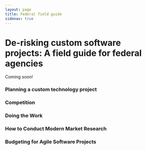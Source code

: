 ```yaml
---
layout: page
title: Federal field guide
sidenav: true
---
```


# De-risking custom software projects: A field guide for federal agencies

Coming soon!

### Planning a custom technology project

### Competition

### Doing the Work

### How to Conduct Modern Market Research

### Budgeting for Agile Software Projects
